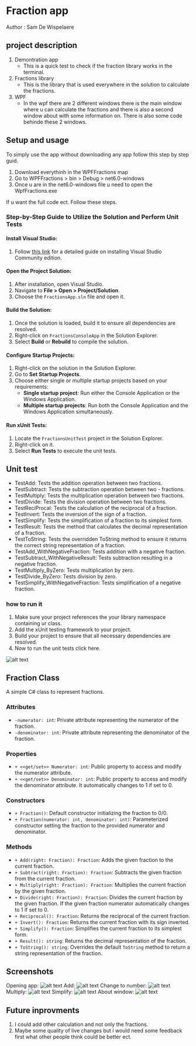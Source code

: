 # Fraction app
Author : Sam De Wispelaere
## project description 
1. Demontration app
    - This is a quick test to check if the fraction library works in the terminal.
2. Fractions library 
    - This is the library that is used everywhere in the solution to calculate the fractions.
3. WPF
    - In the wpf there are 2 different windows there is the main window where u can calculate the fractions and there is also a second window about with some information on. There is also some code behinde these 2 windows.

## Setup and usage
To simply use the app without downloading any app follow this step by step guid.
1. Download everythinh in the WPFFractions map
2. Go to WPFFractions > bin > Debug > net6.0-windows 
3. Once u are in the net6.0-windows file u need to open the WpfFractions.exe

If u want the full code ect. Follow these steps.
### Step-by-Step Guide to Utilize the Solution and Perform Unit Tests

#### Install Visual Studio:

1. Follow [this link](https://visualstudio.microsoft.com/vs/community/) for a detailed guide on installing Visual Studio Community edition.

#### Open the Project Solution:

1. After installation, open Visual Studio.
2. Navigate to **File > Open > Project/Solution**.
3. Choose the `FractionsApp.sln` file and open it.

#### Build the Solution:

1. Once the solution is loaded, build it to ensure all dependencies are resolved.
2. Right-click on `FractionsConsoleApp` in the Solution Explorer.
3. Select **Build** or **Rebuild** to compile the solution.

#### Configure Startup Projects:

1. Right-click on the solution in the Solution Explorer.
2. Go to **Set Startup Projects**.
3. Choose either single or multiple startup projects based on your requirements:
   - **Single startup project**: Run either the Console Application or the Windows Application.
   - **Multiple startup projects**: Run both the Console Application and the Windows Application simultaneously.

#### Run xUnit Tests:

1. Locate the `FractionsUnitTest` project in the Solution Explorer.
2. Right-click on it.
3. Select **Run Tests** to execute the unit tests.


## Unit test 
- TestAdd: Tests the addition operation between two fractions.
- TestSubtract: Tests the subtraction operation between two - fractions.
- TestMultiply: Tests the multiplication operation between two fractions.
- TestDivide: Tests the division operation between two fractions.
- TestReciProcal: Tests the calculation of the reciprocal of a fraction.
- TestInvert: Tests the inversion of the sign of a fraction.
- TestSimplify: Tests the simplification of a fraction to its simplest form.
- TestResult: Tests the method that calculates the decimal representation of a fraction.
- TestToString: Tests the overridden ToString method to ensure it returns the correct string representation of a fraction.
- TestAdd_WithNegativeFraction: Tests addition with a negative fraction.
- TestSubtract_WithNegativeResult: Tests subtraction resulting in a negative fraction.
- TestMultiply_ByZero: Tests multiplication by zero.
- TestDivide_ByZero: Tests division by zero.
- TestSimplify_WithNegativeFraction: Tests simplification of a negative fraction.

### how to run it 
1. Make sure your project references the your library namespace containing ur class.
2. Add the xUnit testing framework to your project.
3. Build your project to ensure that all necessary dependencies are resolved.
4. Now to run the unit tests click here. 

![alt text](image.png)



## Fraction Class

A simple C# class to represent fractions.

### Attributes

- `-numerator: int`: Private attribute representing the numerator of the fraction.
- `-denominator: int`: Private attribute representing the denominator of the fraction.

### Properties

- `+ <<get/set>> Numerator: int`: Public property to access and modify the numerator attribute.
- `+ <<get/set>> Denominator: int`: Public property to access and modify the denominator attribute. It automatically changes to 1 if set to 0.

### Constructors

- `+ Fraction()`: Default constructor initializing the fraction to 0/0.
- `+ Fraction(numerator: int, denominator: int)`: Parameterized constructor setting the fraction to the provided numerator and denominator.

### Methods

- `+ Add(right: Fraction): Fraction`: Adds the given fraction to the current fraction.
- `+ Subtract(right: Fraction): Fraction`: Subtracts the given fraction from the current fraction.
- `+ Multiply(right: Fraction): Fraction`: Multiplies the current fraction by the given fraction.
- `+ Divide(right: Fraction): Fraction`: Divides the current fraction by the given fraction. If the given fraction numerator automatically changes to 1 if set to 0.
- `+ Reciprocal(): Fraction`: Returns the reciprocal of the current fraction.
- `+ Invert(): Fraction`: Returns the current fraction with its sign inverted.
- `+ Simplify(): Fraction`: Simplifies the current fraction to its simplest form.
- `+ Result(): string`: Returns the decimal representation of the fraction.
- `+ ToString(): string`: Overrides the default `ToString` method to return a string representation of the fraction.



## Screenshots
Opening app:
![alt text](image-1.png)
Add:
![alt text](image-2.png)
Change to number:
![alt text](image-3.png)
Multiply:
![alt text](image-4.png)
Simplify:
![alt text](image-5.png)
About window: 
![alt text](image-6.png)

## Future inprovments 
1. I could add other calculation and not only the fractions.
2. Maybe some quality of live changes but i would need some feedback first what other people think could be better ect.